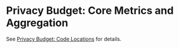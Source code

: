 # Privacy Budget: Core Metrics and Aggregation

See [Privacy Budget: Code
Locations](../../../../docs/privacy_budget/privacy_budget_code_locations.md) for
details.

